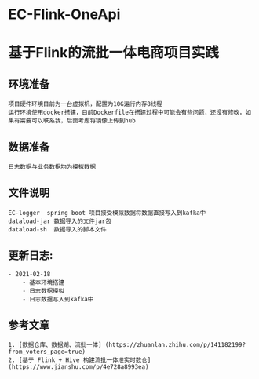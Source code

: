 # EC-Flink-OneApi
# 基于Flink的流批一体电商项目实践

## 环境准备
    项目硬件环境目前为一台虚拟机，配置为10G运行内存8线程
    运行环境使用docker搭建，目前Dockerfile在搭建过程中可能会有些问题，还没有修改，如果有需要可以联系我，后面考虑将镜像上传到hub

## 数据准备

    日志数据与业务数据均为模拟数据

## 文件说明
    EC-logger  spring boot 项目接受模拟数据将数据直接写入到kafka中
    dataload-jar 数据导入的文件jar包
    dataload-sh  数据导入的脚本文件
    
## 更新日志:
    - 2021-02-18 
        - 基本环境搭建
        - 日志数据模拟
        - 日志数据写入到kafka中
        
        
## 参考文章
    1. [数据仓库、数据湖、流批一体] (https://zhuanlan.zhihu.com/p/141182199?from_voters_page=true)
    2. [基于 Flink + Hive 构建流批一体准实时数仓] (https://www.jianshu.com/p/4e728a8993ea)
